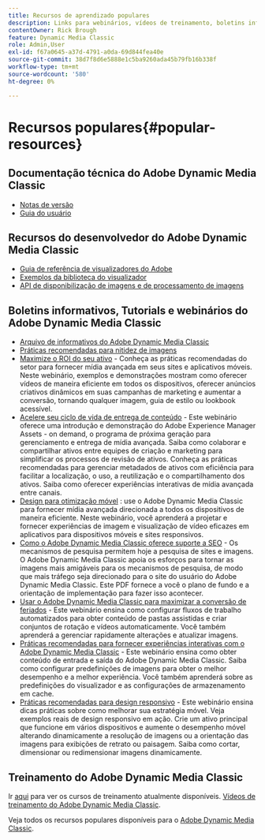 ```yaml
---
title: Recursos de aprendizado populares
description: Links para webinários, vídeos de treinamento, boletins informativos, informações sobre práticas recomendadas e recursos do desenvolvedor para o Adobe Dynamic Media Classic.
contentOwner: Rick Brough
feature: Dynamic Media Classic
role: Admin,User
exl-id: f67a0645-a37d-4791-a0da-69d844fea40e
source-git-commit: 38d7f8d6e5888e1c5ba9260ada45b79fb16b338f
workflow-type: tm+mt
source-wordcount: '580'
ht-degree: 0%

---
```


# Recursos populares{#popular-resources}

## Documentação técnica do Adobe Dynamic Media Classic

* [Notas de versão](https://experienceleague.adobe.com/docs/dynamic-media-developer-resources/release-notes/s7rn2017.html)
* [Guia do usuário](introduction.md)

## Recursos do desenvolvedor do Adobe Dynamic Media Classic

* [Guia de referência de visualizadores do Adobe](https://experienceleague.adobe.com/docs/dynamic-media-developer-resources.html)
* [Exemplos da biblioteca do visualizador](https://landing.adobe.com/en/na/dynamic-media/ctir-2755/live-demos.html)
* [API de disponibilização de imagens e de processamento de imagens](https://experienceleague.adobe.com/docs/dynamic-media-developer-resources.html)

## Boletins informativos, Tutorials e webinários do Adobe Dynamic Media Classic

* [Arquivo de informativos do Adobe Dynamic Media Classic](/help/using/dynamic-media-newsletter.md)
* [Práticas recomendadas para nitidez de imagens](/help/using/assets/s7_sharpening_images.pdf)
* [Maximize o ROI do seu ativo](https://adobecustomersuccess.adobeconnect.com/p5ar3hfrrec/?launcher=false&amp;fcsContent=true&amp;pbMode=normal&amp;proto=true) - Conheça as práticas recomendadas do setor para fornecer mídia avançada em seus sites e aplicativos móveis. Neste webinário, exemplos e demonstrações mostram como oferecer vídeos de maneira eficiente em todos os dispositivos, oferecer anúncios criativos dinâmicos em suas campanhas de marketing e aumentar a conversão, tornando qualquer imagem, guia de estilo ou lookbook acessível.
* [Acelere seu ciclo de vida de entrega de conteúdo](https://adobecustomersuccess.adobeconnect.com/p88ducm9pqv/) - Este webinário oferece uma introdução e demonstração do Adobe Experience Manager Assets - on demand, o programa de próxima geração para gerenciamento e entrega de mídia avançada. Saiba como colaborar e compartilhar ativos entre equipes de criação e marketing para simplificar os processos de revisão de ativos. Conheça as práticas recomendadas para gerenciar metadados de ativos com eficiência para facilitar a localização, o uso, a reutilização e o compartilhamento dos ativos. Saiba como oferecer experiências interativas de mídia avançada entre canais.
* [Design para otimização móvel](https://adobecustomersuccess.adobeconnect.com/p6oqd3wydif/?launcher=false&amp;fcsContent=true&amp;pbMode=normal&amp;proto=true) : use o Adobe Dynamic Media Classic para fornecer mídia avançada direcionada a todos os dispositivos de maneira eficiente. Neste webinário, você aprenderá a projetar e fornecer experiências de imagem e visualização de vídeo eficazes em aplicativos para dispositivos móveis e sites responsivos.
* [Como o Adobe Dynamic Media Classic oferece suporte a SEO](/help/using/assets/s7_seo.pdf) - Os mecanismos de pesquisa permitem hoje a pesquisa de sites e imagens. O Adobe Dynamic Media Classic apoia os esforços para tornar as imagens mais amigáveis para os mecanismos de pesquisa, de modo que mais tráfego seja direcionado para o site do usuário do Adobe Dynamic Media Classic. Este PDF fornece a você o plano de fundo e a orientação de implementação para fazer isso acontecer.
* [Usar o Adobe Dynamic Media Classic para maximizar a conversão de feriados](https://adobecustomersuccess.adobeconnect.com/p32n1yr85c9/?proto=true) - Este webinário ensina como configurar fluxos de trabalho automatizados para obter conteúdo de pastas assistidas e criar conjuntos de rotação e vídeos automaticamente. Você também aprenderá a gerenciar rapidamente alterações e atualizar imagens.
* [Práticas recomendadas para fornecer experiências interativas com o Adobe Dynamic Media Classic](https://seminars.adobeconnect.com/p7wb8ej3u6d/) - Este webinário ensina como obter conteúdo de entrada e saída do Adobe Dynamic Media Classic. Saiba como configurar predefinições de imagens para obter o melhor desempenho e a melhor experiência. Você também aprenderá sobre as predefinições do visualizador e as configurações de armazenamento em cache.
* [Práticas recomendadas para design responsivo](https://offers.adobe.com/en/na/marketing/landings/_40458_responsive_design_live_on_demand_webinar.html) - Este webinário ensina dicas práticas sobre como melhorar sua estratégia móvel. Veja exemplos reais de design responsivo em ação. Crie um ativo principal que funcione em vários dispositivos e aumente o desempenho móvel alterando dinamicamente a resolução de imagens ou a orientação das imagens para exibições de retrato ou paisagem. Saiba como cortar, dimensionar ou redimensionar imagens dinamicamente.

## Treinamento do Adobe Dynamic Media Classic

Ir [aqui](https://training.adobe.com/training/courses.html#product=adobe-scene7) para ver os cursos de treinamento atualmente disponíveis.
[Vídeos de treinamento do Adobe Dynamic Media Classic](https://experienceleague.adobe.com/docs/dynamic-media-classic/using/intro/training-videos.html#intro).

Veja todos os recursos populares disponíveis para o [Adobe Dynamic Media Classic](home.md).
